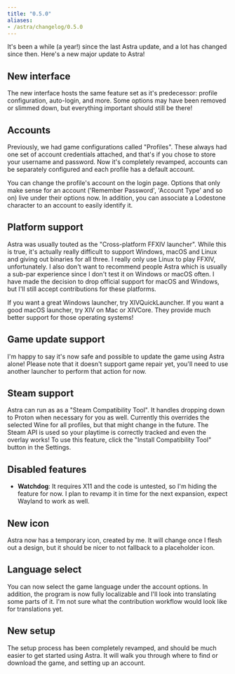 ```yaml
---
title: "0.5.0"
aliases:
- /astra/changelog/0.5.0
---
```


It's been a while (a year!) since the last Astra update, and a lot has changed since then. Here's a new major update to Astra!

## New interface

The new interface hosts the same feature set as it's predecessor: profile configuration, auto-login, and more. Some options may have been removed or slimmed down, but everything important should still be there!

## Accounts

Previously, we had game configurations called "Profiles". These always had one set of account credentials attached, and that's if you chose to store your username and password. Now it's completely revamped, accounts can be separately configured and each profile has a default account.

You can change the profile's account on the login page. Options that only make sense for an account ('Remember Password', 'Account Type' and so on) live under their options now. In addition, you can associate a Lodestone character to an account to easily identify it.

## Platform support

Astra was usually touted as the "Cross-platform FFXIV launcher". While this is true, it's actually really difficult to support Windows, macOS and Linux and giving out binaries for all three. I really only use Linux to play FFXIV, unfortunately. I also don't want to recommend people Astra which is usually a sub-par experience since I don't test it on Windows or macOS often. I have made the decision to drop official support for macOS and Windows, but I'll still accept contributions for these platforms.

If you want a great Windows launcher, try XIVQuickLauncher. If you want a good macOS launcher, try XIV on Mac or XIVCore. They provide much better support for those operating systems!

## Game update support

I'm happy to say it's now safe and possible to update the game using Astra alone! Please note that it doesn't support game repair yet, you'll need to use another launcher to perform that action for now.

## Steam support

Astra can run as as a "Steam Compatibility Tool". It handles dropping down to Proton when necessary for you as well. Currently this overrides the selected Wine for all profiles, but that might change in the future. The Steam API is used so your playtime is correctly tracked and even the overlay works! To use this feature, click the "Install Compatibility Tool" button in the Settings.

## Disabled features

* **Watchdog**: It requires X11 and the code is untested, so I'm hiding the feature for now. I plan to revamp it in time for the next expansion, expect Wayland to work as well.

## New icon

Astra now has a temporary icon, created by me. It will change once I flesh out a design, but it should be nicer to not fallback to a placeholder icon.

## Language select

You can now select the game language under the account options. In addition, the program is now fully localizable and I'll look into translating some parts of it. I'm not sure what the contribution workflow would look like for translations yet.

## New setup

The setup process has been completely revamped, and should be much easier to get started using Astra. It will walk you through where to find or download the game, and setting up an account.
